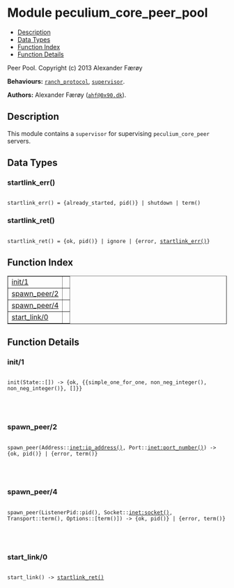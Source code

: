 

# Module peculium_core_peer_pool #
* [Description](#description)
* [Data Types](#types)
* [Function Index](#index)
* [Function Details](#functions)


Peer Pool.
Copyright (c)  2013 Alexander Færøy

__Behaviours:__ [`ranch_protocol`](ranch_protocol.md), [`supervisor`](supervisor.md).

__Authors:__ Alexander Færøy ([`ahf@0x90.dk`](mailto:ahf@0x90.dk)).
<a name="description"></a>

## Description ##
   This module contains a `supervisor` for supervising `peculium_core_peer`
servers.
<a name="types"></a>

## Data Types ##




### <a name="type-startlink_err">startlink_err()</a> ###



<pre><code>
startlink_err() = {already_started, pid()} | shutdown | term()
</code></pre>





### <a name="type-startlink_ret">startlink_ret()</a> ###



<pre><code>
startlink_ret() = {ok, pid()} | ignore | {error, <a href="#type-startlink_err">startlink_err()</a>}
</code></pre>


<a name="index"></a>

## Function Index ##


<table width="100%" border="1" cellspacing="0" cellpadding="2" summary="function index"><tr><td valign="top"><a href="#init-1">init/1</a></td><td></td></tr><tr><td valign="top"><a href="#spawn_peer-2">spawn_peer/2</a></td><td></td></tr><tr><td valign="top"><a href="#spawn_peer-4">spawn_peer/4</a></td><td></td></tr><tr><td valign="top"><a href="#start_link-0">start_link/0</a></td><td></td></tr></table>


<a name="functions"></a>

## Function Details ##

<a name="init-1"></a>

### init/1 ###


<pre><code>
init(State::[]) -&gt; {ok, {{simple_one_for_one, non_neg_integer(), non_neg_integer()}, []}}
</code></pre>

<br></br>



<a name="spawn_peer-2"></a>

### spawn_peer/2 ###


<pre><code>
spawn_peer(Address::<a href="inet.md#type-ip_address">inet:ip_address()</a>, Port::<a href="inet.md#type-port_number">inet:port_number()</a>) -&gt; {ok, pid()} | {error, term()}
</code></pre>

<br></br>



<a name="spawn_peer-4"></a>

### spawn_peer/4 ###


<pre><code>
spawn_peer(ListenerPid::pid(), Socket::<a href="inet.md#type-socket">inet:socket()</a>, Transport::term(), Options::[term()]) -&gt; {ok, pid()} | {error, term()}
</code></pre>

<br></br>



<a name="start_link-0"></a>

### start_link/0 ###


<pre><code>
start_link() -&gt; <a href="#type-startlink_ret">startlink_ret()</a>
</code></pre>

<br></br>




